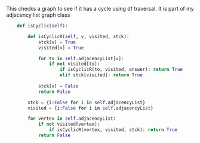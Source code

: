 This checks a graph to see if it has a cycle using df traversal.
It is part of my adjacency list graph class
```python
    def isCyclic(self):

        def isCyclicR(self, v, visited, stck):
            stck[v] = True
            visited[v] = True

            for to in self.adjacencyList[v]:
                if not visited[to]:
                    if isCyclicR(to, visited, answer): return True
                    elif stck[visited]: return True
                
            stck[v] = False
            return False

        stck = {i:False for i in self.adjacencyList}
        visited = {i:False for i in self.adjacencyList}

        for vertex in self.adjacencyList:
            if not visited[vertex]:
                if isCyclicR(vertex, visited, stck): return True
            return False
```
